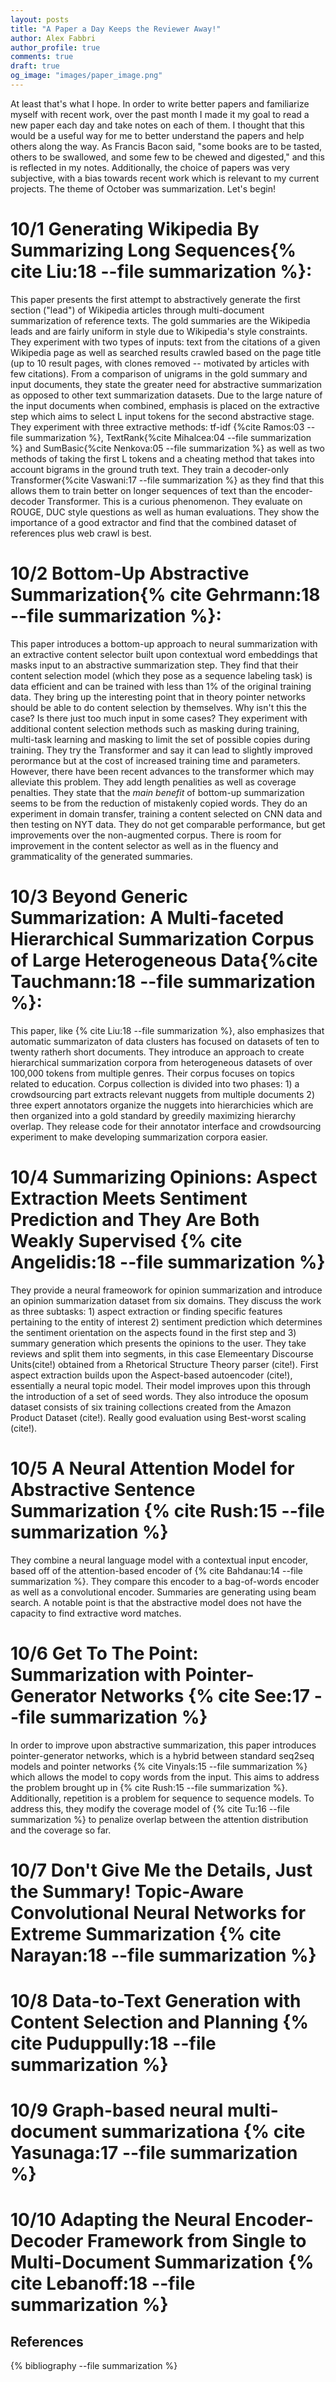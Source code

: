 ```yaml
---
layout: posts
title: "A Paper a Day Keeps the Reviewer Away!"
author: Alex Fabbri
author_profile: true
comments: true
draft: true
og_image: "images/paper_image.png"
---
```


At least that's what I hope. In order to write better papers and familiarize myself with recent work, over the past month I made it my goal to read a new paper each day and take notes on each of them. I thought that this would be a useful way for me to better understand the papers and help others along the way. As Francis Bacon said, "some books are to be tasted, others to be swallowed, and some few to be chewed and digested," and this is reflected in my notes. Additionally, the choice of papers was very subjective, with a bias towards recent work which is relevant to my current projects. The theme of October was summarization. Let's begin! 


# 10/1 Generating Wikipedia By Summarizing Long Sequences{% cite Liu:18 --file summarization %}: 
This paper presents the first attempt to abstractively generate the first section ("lead") of Wikipedia articles through multi-document summarization of reference texts. The gold summaries are the Wikipedia leads and are fairly uniform in style due to Wikipedia's style constraints. They experiment with two types of inputs: text from the citations of a given Wikipedia page as well as searched results crawled based on the page title (up to 10 result pages, with clones removed -- motivated by articles with few citations). From a comparison of unigrams in the gold summary and input documents, they state the greater need for abstractive summarization as opposed to other text summarization datasets. Due to the large nature of the input documents when combined, emphasis is placed on the extractive step which aims to select L input tokens for the second abstractive stage. They experiment with three extractive methods: tf-idf {%cite Ramos:03 --file summarization %}, TextRank{%cite Mihalcea:04 --file summarization %} and SumBasic{%cite Nenkova:05 --file summarization %} as well as two methods of taking the first L tokens and a cheating method that takes into account bigrams in the ground truth text. They train a decoder-only Transformer{%cite Vaswani:17 --file summarization %} as they find that this allows them to train better on longer sequences of text than the encoder-decoder Transformer. This is a curious phenomenon. They evaluate on ROUGE, DUC style questions as well as human evaluations. They show the importance of a good extractor and find that the combined dataset of references plus web crawl is best. 

# 10/2 Bottom-Up Abstractive Summarization{% cite Gehrmann:18 --file summarization %}:
This paper introduces a bottom-up approach to neural summarization with an extractive content selector built upon contextual word embeddings that masks input to an abstractive summarization step. They find that their content selection model (which they pose as a sequence labeling task) is data efficient and can be trained with less than 1% of the original training data. They bring up the interesting point that in theory pointer networks should be able to do content selection by themselves. Why isn't this the case? Is there just too much input in some cases? They experiment with additional content selection methods such as masking during training, multi-task learning and masking to limit the set of possible copies during training. They try the Transformer and say it can lead to slightly improved perormance but at the cost of increased training time and parameters. However, there have been recent advances to the transformer which may alleviate this problem. They add length penalities as well as coverage penalties. They state that the *main benefit* of bottom-up summarization seems to be from the reduction of mistakenly copied words. They do an experiment in domain transfer, training a content selected on CNN data and then testing on NYT data. They do not get comparable performance, but get improvements over the non-augmented corpus. There is room for improvement in the content selector as well as in the fluency and grammaticality of the generated summaries. 


# 10/3 Beyond Generic Summarization: A Multi-faceted Hierarchical Summarization Corpus of Large Heterogeneous Data{%cite Tauchmann:18 --file summarization %}:
This paper, like {% cite Liu:18 --file summarization %}, also emphasizes that automatic summarizaton of data clusters has focused on datasets of ten to twenty ratherh short documents. They introduce an approach to create hierarchical summarization corpora from heterogeneous datasets of over 100,000 tokens from multiple genres. Their corpus focuses on topics related to education. Corpus collection is divided into two phases: 1) a crowdsourcing part extracts relevant nuggets from multiple documents 2) three expert annotators organize the nuggets into hierarchicies which are then organized into a gold standard by greedily maximizing hierarchy overlap. They release code for their annotator interface and crowdsourcing experiment to make developing summarization corpora easier. 

# 10/4 Summarizing Opinions: Aspect Extraction Meets Sentiment Prediction and They Are Both Weakly Supervised {% cite Angelidis:18 --file summarization %} 
They provide a neural frameowork for opinion summarization and introduce an opinion summarization dataset from six domains. They discuss the work as three subtasks: 1) aspect extraction or finding specific features pertaining to the entity of interest 2) sentiment prediction which determines the sentiment orientation on the aspects found in the first step and 3) summary generation which presents the opinions to the user. They take reviews and split them into segments, in this case Elemeentary Discourse Units(cite!) obtained from a Rhetorical Structure Theory parser (cite!). First aspect extraction builds upon the Aspect-based autoencoder (cite!), essentially a neural topic model. Their model improves upon this through the introduction of a set of seed words. They also introduce the oposum dataset consists of six training collections created from the Amazon Product Dataset (cite!). Really good evaluation using Best-worst scaling (cite!). 


# 10/5 A Neural Attention Model for Abstractive Sentence Summarization {% cite Rush:15 --file summarization %}
They combine a neural language model with a contextual input encoder, based off of the attention-based encoder of {% cite Bahdanau:14 --file summarization %}. They compare this encoder to a bag-of-words encoder as well as a convolutional encoder. Summaries are generating using beam search. A notable point is that the abstractive model does not have the capacity to find extractive word matches. 

# 10/6 Get To The Point: Summarization with Pointer-Generator Networks {% cite See:17 --file summarization %}
In order to improve upon abstractive summarization, this paper introduces pointer-generator networks, which is a hybrid between standard seq2seq models and pointer networks {% cite Vinyals:15 --file summarization %} which allows the model to copy words from the input. This aims to address the problem brought up in {% cite Rush:15 --file summarization %}. Additionally, repetition is a problem for sequence to sequence models. To address this, they modify the coverage model of {% cite Tu:16 --file summarization %} to penalize overlap between the attention distribution and the coverage so far. 

# 10/7 Don't Give Me the Details, Just the Summary! Topic-Aware Convolutional Neural Networks for Extreme Summarization {% cite Narayan:18 --file summarization %}

# 10/8 Data-to-Text Generation with Content Selection and Planning {% cite Puduppully:18 --file summarization %}

# 10/9 Graph-based neural multi-document summarizationa {% cite Yasunaga:17 --file summarization %}

# 10/10 Adapting the Neural Encoder-Decoder Framework from Single to Multi-Document Summarization {% cite Lebanoff:18 --file summarization %}


References
----------


{% bibliography --file summarization %}
